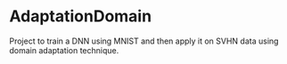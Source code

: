 # AdaptationDomain
Project to train a DNN using MNIST and then apply it on SVHN data using domain adaptation technique.
